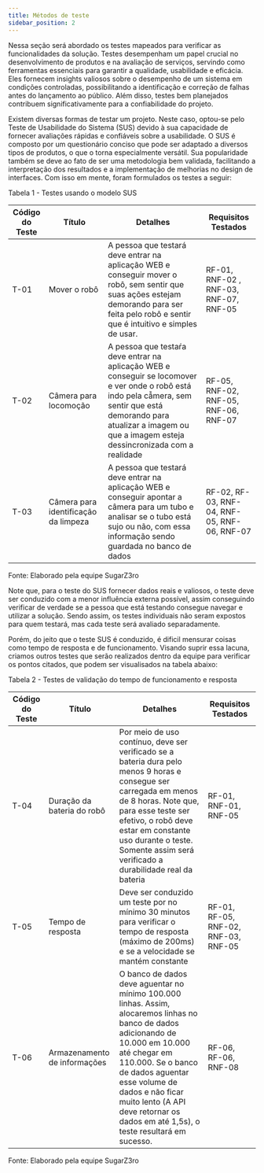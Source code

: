 ```yaml
---
title: Métodos de teste
sidebar_position: 2
---
```


Nessa seção será abordado os testes mapeados para verificar as funcionalidades da solução. Testes desempenham um papel crucial no desenvolvimento de produtos e na avaliação de serviços, servindo como ferramentas essenciais para garantir a qualidade, usabilidade e eficácia. Eles fornecem insights valiosos sobre o desempenho de um sistema em condições controladas, possibilitando a identificação e correção de falhas antes do lançamento ao público. Além disso, testes bem planejados contribuem significativamente para a confiabilidade do projeto.

Existem diversas formas de testar um projeto. Neste caso, optou-se pelo Teste de Usabilidade do Sistema (SUS) devido à sua capacidade de fornecer avaliações rápidas e confiáveis sobre a usabilidade. O SUS é composto por um questionário conciso que pode ser adaptado a diversos tipos de produtos, o que o torna especialmente versátil. Sua popularidade também se deve ao fato de ser uma metodologia bem validada, facilitando a interpretação dos resultados e a implementação de melhorias no design de interfaces. Com isso em mente, foram formulados os testes a seguir:

<p style={{textAlign: 'center'}}>Tabela 1 - Testes usando o modelo SUS</p>

 Código do Teste | Título      | Detalhes   | Requisitos Testados |
|-----------------|-------------|------------|---------------------|
| T-01           | Mover o robô | A pessoa que testará deve entrar na aplicação WEB e conseguir mover o robô, sem sentir que suas ações estejam demorando para ser feita pelo robô e sentir que é intuitivo e simples de usar. | RF-01, RNF-02 , RNF-03, RNF-07, RNF-05      |
| T-02           | Câmera para locomoção | A pessoa que testaŕa deve entrar na aplicação WEB e conseguir se locomover e ver onde o robô está indo pela cẫmera, sem sentir que está demorando para atualizar a imagem ou que a imagem esteja dessincronizada com  a realidade | RF-05, RNF-02, RNF-05, RNF-06, RNF-07          |
| T-03           | Câmera para identificação da limpeza | A pessoa que testará deve entrar na aplicação WEB e conseguir apontar a câmera para um tubo e analisar se o tubo está sujo ou não, com essa informação sendo guardada no banco de dados | RF-02, RF-03, RNF-04, RNF-05, RNF-06, RNF-07         |

<p style={{textAlign: 'center'}}>Fonte: Elaborado pela equipe SugarZ3ro</p>

Note que, para o teste do SUS fornecer dados reais e valiosos, o teste deve ser conduzido com a menor influência externa possível, assim conseguindo verificar de verdade se a pessoa que está testando consegue navegar e utilizar a solução. Sendo assim, os testes individuais não seram expostos para quem testará, mas cada teste será avaliado separadamente.

Porém, do jeito que o teste SUS é conduzido, é dificil mensurar coisas como tempo de resposta e de funcionamento. Visando suprir essa lacuna, criamos outros testes que serão realizados dentro da equipe para verificar os pontos citados, que podem ser visualisados na tabela abaixo:

<p style={{textAlign: 'center'}}>Tabela 2 - Testes de validação do tempo de funcionamento e resposta</p>

| Código do Teste | Título      | Detalhes   | Requisitos Testados |
|-----------------|-------------|------------|---------------------|
| T-04           | Duração da bateria do robô | Por meio de uso contínuo, deve ser verificado se a bateria dura pelo menos 9 horas e consegue ser carregada em menos de 8 horas. Note que, para esse teste ser efetivo, o robô deve estar em constante uso durante o teste. Somente assim será verificado a durabilidade real da bateria | RF-01, RNF-01, RNF-05       |
| T-05           | Tempo de resposta | Deve ser conduzido um teste por no mínimo 30 minutos para verificar o tempo de resposta (máximo de 200ms) e se a velocidade se mantém constante | RF-01, RF-05, RNF-02, RNF-03, RNF-05          |
| T-06           | Armazenamento de informações | O banco de dados deve aguentar no mínimo 100.000 linhas. Assim, alocaremos linhas no banco de dados adicionando de 10.000 em 10.000 até chegar em 110.000. Se o banco de dados aguentar esse volume de dados e não ficar muito lento (A API deve retornar os dados em até 1,5s), o teste resultará em sucesso. | RF-06, RF-06, RNF-08         |

<p style={{textAlign: 'center'}}>Fonte: Elaborado pela equipe SugarZ3ro</p>
